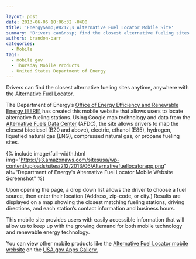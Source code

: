 ```yaml
---

layout: post
date: 2013-06-06 10:06:32 -0400
title: 'Energy&amp;#8217;s Alternative Fuel Locator Mobile Site'
summary: 'Drivers can&nbsp; find the closest alternative fueling sites anytime, anywhere with the Alternative Fuel Locator. The Department of Energy&rsquo;s Office of Energy Efficiency and Renewable Energy (EERE) has created this mobile website that allows users to locate alternative fueling stations.&nbsp; Using Google map technology and data from the Alternative Fuels Data Center (AFDC), the site'
authors: brandon-barr
categories:
  - Mobile
tags:
  - mobile gov
  - Thursday Mobile Products
  - United States Department of Energy
---
```


Drivers can find the closest alternative fueling sites anytime, anywhere with the [Alternative Fuel Locator](http://www.afdc.energy.gov/afdc/locator/m/stations/).

The Department of Energy’s [Office of Energy Efficiency and Renewable Energy (EERE)](http://www.eere.energy.gov/) has created this mobile website that allows users to locate alternative fueling stations. Using Google map technology and data from the [Alternative Fuels Data Center](http://www.afdc.energy.gov/) (AFDC), the site allows drivers to map the closest biodiesel (B20 and above), electric, ethanol (E85), hydrogen, liquefied natural gas (LNG), compressed natural gas, or propane fueling sites.

{% include image/full-width.html img="https://s3.amazonaws.com/sitesusa/wp-content/uploads/sites/212/2013/06/Alternativefuellocatorapp.png" alt="Department of Energy's Alternative Fuel Locator Mobile Website Screenshot" %}


Upon opening the page, a drop down list allows the driver to choose a fuel source, then enter their location (Address, zip-code, or city.) Results are displayed on a map showing the closest matching fueling stations, driving directions, and each station’s contact information and business hours.

This mobile site provides users with easily accessible information that will allow us to keep up with the growing demand for both mobile technology and renewable energy technology.

You can view other mobile products like the [Alternative Fuel Locator mobile website](http://www.afdc.energy.gov/afdc/locator/m/stations/) on the [USA.gov Apps Gallery.](http://apps.usa.gov/)